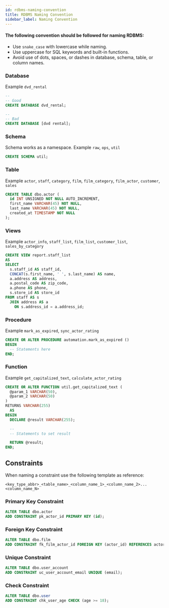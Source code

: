 ```yaml
---
id: rdbms-naming-convention
title: RDBMS Naming Convention
sidebar_label: Naming Convention
---
```


#### The following convention should be followed for naming RDBMS:

* Use `snake_case` with lowercase while naming.
* Use uppercase for SQL keywords and built-in functions.
* Avoid use of dots, spaces, or dashes in database, schema, table, or column names.

### Database

Example `dvd_rental`
```sql
--
-- Good
CREATE DATABASE dvd_rental;

--
-- Bad
CREATE DATABASE [dvd rental];
```

### Schema

Schema works as a namespace. Example `raw`, `ops`, `util`
```sql
CREATE SCHEMA util;
```

### Table

Example `actor`, `staff`, `category`, `film`, `film_category`, `film_actor`, `customer`, `sales`
```sql
CREATE TABLE dbo.actor (
  id INT UNSIGNED NOT NULL AUTO_INCREMENT,
  first_name VARCHAR(45) NOT NULL,
  last_name VARCHAR(45) NOT NULL,
  created_at TIMESTAMP NOT NULL
);
```

### Views

Example `actor_info`, `staff_list`, `film_list`, `customer_list`, `sales_by_category`
```sql
CREATE VIEW report.staff_list
AS
SELECT
  s.staff_id AS staff_id,
  CONCAT(s.first_name, ' ', s.last_name) AS name,
  a.address AS address,
  a.postal_code AS zip_code,
  a.phone AS phone,
  s.store_id AS store_id
FROM staff AS s
  JOIN address AS a
    ON s.address_id = a.address_id;
```

### Procedure

Example `mark_as_expired`, `sync_actor_rating`
```sql
CREATE OR ALTER PROCEDURE automation.mark_as_expired ()
BEGIN
  -- Statements here
END;
```


### Function

Example `get_capitalized_text`, `calculate_actor_rating`
```sql
CREATE OR ALTER FUNCTION util.get_capitalized_text (
  @param_1 VARCHAR(50),
  @param_2 VARCHAR(50)
)
RETURNS VARCHAR(255)
  AS
BEGIN
  DECLARE @result VARCHAR(255);

  --
  -- Statements to set result

  RETURN @result;
END;
```

## Constraints

When naming a constraint use the following template as reference:
```
<key_type_abbr>_<table_name>_<column_name_1>_<column_name_2>...<column_name_N>
```

### Primary Key Constraint

```sql
ALTER TABLE dbo.actor
ADD CONSTRAINT pk_actor_id PRIMARY KEY (id);
```

### Foreign Key Constraint

```sql
ALTER TABLE dbo.film
ADD CONSTRAINT fk_film_actor_id FOREIGN KEY (actor_id) REFERENCES actor(id);
```

### Unique Constraint

```sql
ALTER TABLE dbo.user_account
ADD CONSTRAINT uc_user_account_email UNIQUE (email);
```

### Check Constraint

```sql
ALTER TABLE dbo.user
ADD CONSTRAINT chk_user_age CHECK (age >= 18);
```
